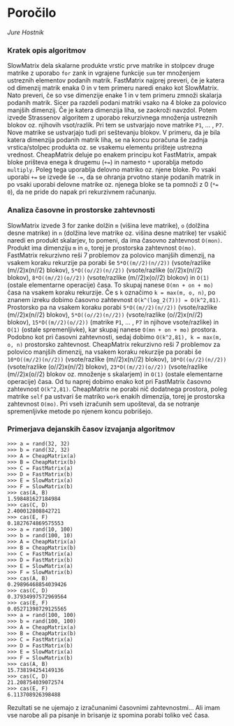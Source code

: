 ﻿# Poročilo

*Jure Hostnik*

### Kratek opis algoritmov
SlowMatrix dela skalarne produkte vrstic prve matrike in stolpcev druge matrike z uporabo `for` zank
in vgrajene funkcije `sum` ter množenjem ustreznih elementov podanih matrik.
FastMatrix najprej preveri, če je katera od dimenzij matrik enaka 0 in v tem primeru naredi enako kot SlowMatrix.
Nato preveri, če so vse dimenzije enake 1 in v tem primeru zmnoži skalarja podanih matrik.
Sicer pa razdeli podani matriki vsako na 4 bloke za polovico manjših dimenzij. Če je katera dimenzija liha,
se zaokroži navzdol. Potem izvede Strassenov algoritem z uporabo rekurzivnega množenja ustreznih blokov oz. njihovih vsot/razlik.
Pri tem se ustvarjajo nove matrike `P1`, ... , `P7`. Nove matrike se ustvarjajo tudi pri seštevanju blokov. V primeru,
da je bila katera dimenzija podanih matrik liha, se na koncu poračuna še zadnja vrstica/stolpec produkta oz.
se vsakemu elementu prišteje ustrezna vrednost.
CheapMatrix deluje po enakem principu kot FastMatrix, ampak bloke prišteva enega k drugemu (`+=`) in namesto `*`
uporablja metodo `multiply`. Poleg tega uporablja delovno matriko oz. njene bloke. Po vsaki uporabi `+=` se izvede
še `-=`, da se ohranja prvotno stanje podanih matrik in po vsaki uporabi delovne matrike oz. njenega bloke se ta
pomnoži z 0 (`*= 0`), da ne pride do napak pri rekurzivnem računanju.

### Analiza časovne in prostorske zahtevnosti
SlowMatrix izvede 3 for zanke dolžin `m` (višina leve matrike), `o` (dolžina desne matrike) in 
`n` (dolžina leve matrike oz. višina desne matrike) ter vsakič naredi en produkt skalarjev, to pomeni,
 da ima časovno zahtevnost `O(mon)`. Produkt ima dimenziju `m` in `o`, torej je prostorska zahtevnost `O(mo)`.
FastMatrix rekurzivno reši 7 problemov za polovico manjših dimenzij, na vsakem koraku rekurzije pa porabi še 
`5*O((m//2)(n//2))` (vsote/razlike (m//2)x(n//2) blokov), `5*O((o//2)(n//2))` (vsote/razlike (o//2)x(n//2) blokov), 
`8*O((m//2)(o//2))` (vsote/razlike (m//2)x(o//2) blokov) in `O(1)` (ostale elementarne operacije) časa. To skupaj nanese 
`O(mn + on + mo)` časa na vsakem koraku rekurzije. Če s `k` označimo `k = max(m, o, n)`, po znanem izreku dobimo časovno zahtevnost 
`O(k^(log_2(7))) = O(k^2,81)`.
Prostorsko pa na vsakem koraku porabi `5*O((m//2)(n//2))` (vsote/razlike (m//2)x(n//2) blokov), 
`5*O((o//2)(n//2))` (vsote/razlike (o//2)x(n//2) blokov), `15*O((m//2)(o//2))` (matrike `P1`, ... , `P7` in njihove vsote/razlike)
in `O(1)` (ostale spremenljivke), kar skupaj nanese `O(mn + on + mo)` prostora. Podobno kot pri časovni zahtevnosti, sedaj dobimo
`O(k^2,81), k = max(m, o, n)` prostorsko zahtevnost.
CheapMatrix rekurzivno reši 7 problemov za polovico manjših dimenzij, na vsakem koraku rekurzije pa porabi še 
`10*O((m//2)(n//2))` (vsote/razlike (m//2)x(n//2) blokov), `10*O((o//2)(n//2))` (vsote/razlike (o//2)x(n//2) blokov), 
`23*O((m//2)(o//2))` (vsote/razlike (m//2)x(o//2) blokov oz. množenje s skalarjem) in `O(1)` (ostale elementarne operacije) časa.
Od tu naprej dobimo enako kot pri FastMatrix časovno zahtevnost `O(k^2,81)`.
CheapMatrix ne porabi nič dodatnega prostora, poleg matrike `self` pa ustvari  še matriko `work` enakih dimenzija, torej
je prostorska zahtevnost `O(mo)`.
Pri vseh izračunih sem upošteval, da se notranje spremenljivke metode po njenem koncu pobrišejo.

### Primerjava dejanskih časov izvajanja algoritmov
```
>>> a = rand(32, 32)
>>> b = rand(32, 32)
>>> A = CheapMatrix(a)
>>> B = CheapMatrix(b)
>>> C = FastMatrix(a)
>>> D = FastMatrix(b)
>>> E = SlowMatrix(a)
>>> F = SlowMatrix(b)
>>> cas(A, B)
1.598481627184984
>>> cas(C, D)
2.400012808842721
>>> cas(E, F)
0.1827674869575553
>>> a = rand(10, 100)
>>> b = rand(100, 10)
>>> A = CheapMatrix(a)
>>> B = CheapMatrix(b)
>>> C = FastMatrix(a)
>>> D = FastMatrix(b)
>>> E = SlowMatrix(a)
>>> F = SlowMatrix(b)
>>> cas(A, B)
0.29896468854039426
>>> cas(C, D)
0.37934997572969564
>>> cas(E, F)
0.05271398729125565
>>> a = rand(100, 100)
>>> b = rand(100, 100)
>>> A = CheapMatrix(a)
>>> B = CheapMatrix(b)
>>> C = FastMatrix(a)
>>> D = FastMatrix(b)
>>> E = SlowMatrix(a)
>>> F = SlowMatrix(b)
>>> cas(A, B)
15.738194254149136
>>> cas(C, D)
21.208754039072574
>>> cas(E, F)
6.113708926398488
```
Rezultati se ne ujemajo z izračunanimi časovnimi zahtevnostmi...
Ali imam vse narobe ali pa pisanje in brisanje iz spomina porabi toliko več časa.
